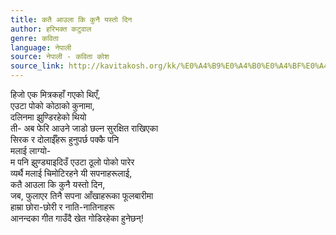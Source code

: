 ```yaml
---
title: कतै आउला कि कुनै यस्तो दिन
author: हरिभक्त कटुवाल
genre: कविता
language: नेपाली
source: नेपाली - कविता कोश
source_link: http://kavitakosh.org/kk/%E0%A4%B9%E0%A4%B0%E0%A4%BF%E0%A4%AD%E0%A4%95%E0%A5%8D%E0%A4%A4_%E0%A4%95%E0%A4%9F%E0%A5%81%E0%A4%B5%E0%A4%BE%E0%A4%B2
---
```


हिजो एक मित्रकहाँ गएको थिएँ,  
एउटा पोको कोठाको कुनामा,  
दलिनमा झुण्डिरहेको थियो  
ती- अब फेरि आउने जाडो छल्न सुरक्षित राखिएका  
सिरक र दोलाईँहरू हुनुपर्छ पक्कै पनि  
मलाई लाग्यो-  
म पनि झुण्ड्याइदिउँ एउटा ठूलो पोको पारेर  
व्यर्थै मलाई चिमोटिरहने यी सपनाहरूलाई,  
कतै आउला कि कुनै यस्तो दिन,  
जब, फुलाएर तिनै सपना आँखाहरूका फूलबारीमा  
हाम्रा छोरा-छोरी र नाति-नातिनाहरू  
आनन्दका गीत गाउँदै खेत गोडिरहेका हुनेछन्!
